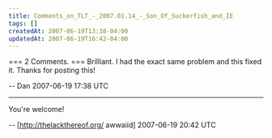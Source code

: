 ```yaml
---
title: Comments_on_TLT_-_2007.01.14_-_Son_Of_Suckerfish_and_IE
tags: []
createdAt: 2007-06-19T13:38-04:00
updatedAt: 2007-06-19T16:42-04:00
---
```


=== 2 Comments. ===
Brilliant. I had the exact same problem and this fixed it. Thanks for posting this!

-- Dan 2007-06-19 17:38 UTC


----

You're welcome!

-- [http://thelackthereof.org/ awwaiid] 2007-06-19 20:42 UTC


